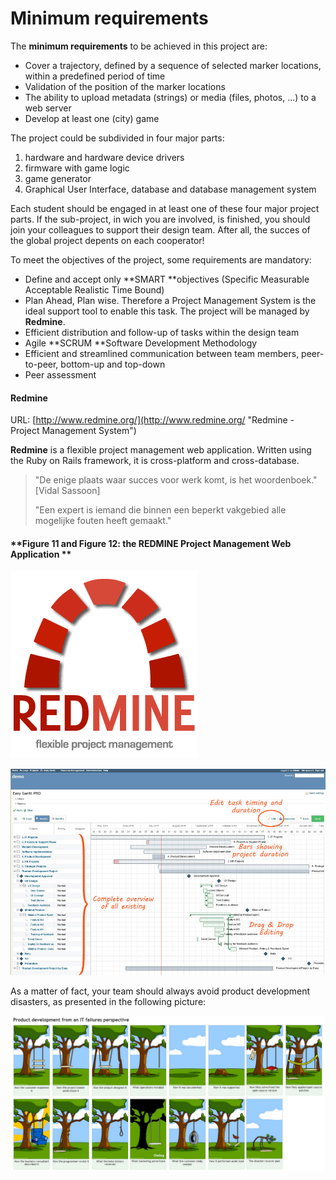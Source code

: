 # Minimum requirements

The **minimum requirements** to be achieved in this project are:

* Cover a  trajectory, defined by a sequence of selected marker locations, within a predefined period of time
* Validation of the position of the marker locations
* The ability to upload metadata \(strings\) or media \(files, photos, ...\) to a web server
* Develop at least one \(city\) game

The project could be subdivided in four major parts:

1. hardware and hardware device drivers
2. firmware with game logic
3. game generator
4. Graphical User Interface, database and database management system

Each student should be engaged in at least one of these four major project parts. If the sub-project, in wich you are involved, is finished, you should join your colleagues to support their design team. After all, the succes of the global project depents on each cooperator!

To meet the objectives of the project, some requirements are mandatory:

* Define and accept only **SMART **objectives \(Specific Measurable Acceptable Realistic Time Bound\)
* Plan Ahead, Plan wise. Therefore a Project Management System is the ideal support tool to enable this task. The project will be managed by **Redmine**.
* Efficient distribution and follow-up of tasks within the design team
* Agile **SCRUM **Software Development Methodology
* Efficient and streamlined communication between team members, peer-to-peer, bottom-up and top-down
* Peer assessment

#### **Redmine**

URL: [http://www.redmine.org/](http://www.redmine.org/ "Redmine - Project Management System")

**Redmine** is a flexible project management web application. Written using the Ruby on Rails framework, it is cross-platform and cross-database.

> "De enige plaats waar succes voor werk komt, is het woordenboek." \[Vidal Sassoon\]
>
> "Een expert is iemand die binnen een beperkt vakgebied alle mogelijke fouten heeft gemaakt."

#### **Figure 11 and Figure 12: the REDMINE Project Management Web Application **

![](/assets/redmine.png)

![](/assets/redmine2.jpg)

As a matter of fact, your team should always avoid product development disasters, as presented in the following picture:

![](/assets/IT.png)

